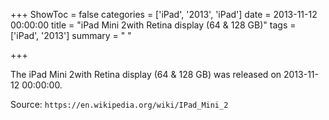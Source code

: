 +++
ShowToc = false
categories = ['iPad', '2013', 'iPad']
date = 2013-11-12 00:00:00
title = "iPad Mini 2with Retina display (64 & 128 GB)"
tags = ['iPad', '2013']
summary = " "

+++

The iPad Mini 2with Retina display (64 & 128 GB) was released on 2013-11-12 00:00:00.

Source: `https://en.wikipedia.org/wiki/IPad_Mini_2`

